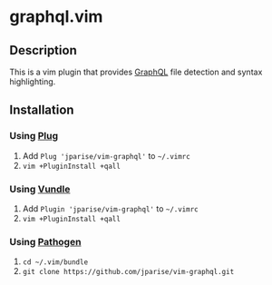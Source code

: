 # graphql.vim

## Description

This is a vim plugin that provides [GraphQL][gql] file detection and syntax
highlighting.

## Installation

### Using [Plug][plug]

1. Add `Plug 'jparise/vim-graphql'` to `~/.vimrc`
2. `vim +PluginInstall +qall`

### Using [Vundle][v]

1. Add `Plugin 'jparise/vim-graphql'` to `~/.vimrc`
2. `vim +PluginInstall +qall`

### Using [Pathogen][p]

1. `cd ~/.vim/bundle`
2. `git clone https://github.com/jparise/vim-graphql.git`

[gql]: https://facebook.github.io/graphql/
[p]: https://github.com/tpope/vim-pathogen
[plug]: https://github.com/junegunn/vim-plug
[v]: https://github.com/gmarik/vundle
